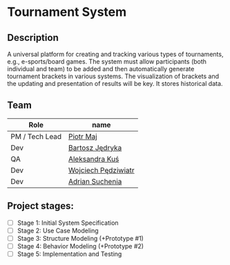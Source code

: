 # Tournament System

## Description

A universal platform for creating and tracking various types of tournaments, e.g., e-sports/board games. The system must allow participants (both individual and team) to be added and then automatically generate tournament brackets in various systems. The visualization of brackets and the updating and presentation of results will be key. It stores historical data.

## Team

| Role           | name                                                 |
| -------------- | ---------------------------------------------------- |
| PM / Tech Lead | [Piotr Maj](https://github.com/AliasMaster)          |
| Dev            | [Bartosz Jędryka](https://github.com/JedrBart)       |
| QA             | [Aleksandra Kuś](https://github.com/AleksandraKus11) |
| Dev            | [Wojciech Pędziwiatr](https://github.com/Wojtek4321) |
| Dev            | [Adrian Suchenia](https://github.com/Suchy777)       |

## Project stages:

- [ ] Stage 1: Initial System Specification
- [ ] Stage 2: Use Case Modeling
- [ ] Stage 3: Structure Modeling (+Prototype #1)
- [ ] Stage 4: Behavior Modeling (+Prototype #2)
- [ ] Stage 5: Implementation and Testing
